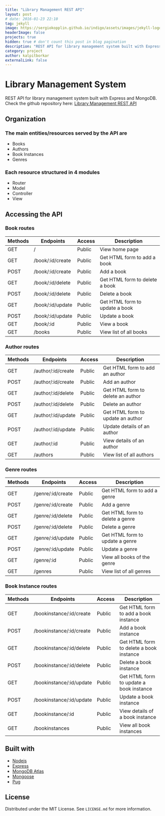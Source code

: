 ```yaml
---
title: "Library Management REST API"
layout: post
# date: 2016-01-23 22:10
tag: jekyll
image: https://sergiokopplin.github.io/indigo/assets/images/jekyll-logo-light-solid.png
headerImage: false
projects: true
hidden: true # don't count this post in blog pagination
description: "REST API for library management system built with Express and MongoDB."
category: project
author: kalpitborkar
externalLink: false
---
```


# Library Management System
REST API for library management system built with Express and MongoDB.\
Check the github repository here: [Library Management REST API](https://github.com/kalpitborkar/Library-Management-REST-API)

## Organization

### The main entities/resources served by the API are
- Books
- Authors
- Book Instances
- Genres

### Each resource structured in 4 modules
- Router
- Model
- Controller
- View

## Accessing the API 
### Book routes
| Methods | Endpoints                          | Access  | Description                              |
| ------- | ---------------------------------- | ------- | ---------------------------------------- |
| GET     | /                                  | Public  | View home page                           |
| GET     | /book/:id/create                   | Public  | Get HTML form to add a book              |
| POST    | /book/:id/create                   | Public  | Add a book                               |
| GET     | /book/:id/delete                   | Public  | Get HTML form to delete a book           |
| POST    | /book/:id/delete                   | Public  | Delete a book                            |
| GET     | /book/:id/update                   | Public  | Get HTML form to update a book           |
| POST    | /book/:id/update                   | Public  | Update a book                            |
| GET     | /book/:id                          | Public  | View a book                              |
| GET     | /books                             | Public  | View list of all books                   |

### Author routes
| Methods | Endpoints                          | Access  | Description                              |
| ------- | ---------------------------------- | ------- | ---------------------------------------- |
| GET     | /author/:id/create                 | Public  | Get HTML form to add an author           |
| POST    | /author/:id/create                 | Public  | Add an author                            |
| GET     | /author/:id/delete                 | Public  | Get HTML form to delete an author        |
| POST    | /author/:id/delete                 | Public  | Delete an author                         |
| GET     | /author/:id/update                 | Public  | Get HTML form to update an author        |
| POST    | /author/:id/update                 | Public  | Update details of an author              |
| GET     | /author/:id                        | Public  | View details of an author                |
| GET     | /authors                           | Public  | View list of all authors                 |

### Genre routes
| Methods | Endpoints                          | Access  | Description                              |
| ------- | ---------------------------------- | ------- | ---------------------------------------- |
| GET     | /genre/:id/create                  | Public  | Get HTML form to add a genre             |
| POST    | /genre/:id/create                  | Public  | Add a genre                              |
| GET     | /genre/:id/delete                  | Public  | Get HTML form to delete a genre          |
| POST    | /genre/:id/delete                  | Public  | Delete a genre                           |
| GET     | /genre/:id/update                  | Public  | Get HTML form to update a genre          |
| POST    | /genre/:id/update                  | Public  | Update a genre                           |
| GET     | /genre/:id                         | Public  | View all books of the genre              |
| GET     | /genres                            | Public  | View list of all genres                  |

### Book Instance routes
| Methods | Endpoints                          | Access  | Description                              |
| ------- | ---------------------------------- | ------- | ---------------------------------------- |
| GET     | /bookinstance/:id/create           | Public  | Get HTML form to add a book instance     |
| POST    | /bookinstance/:id/create           | Public  | Add a book instance                      |
| GET     | /bookinstance/:id/delete           | Public  | Get HTML form to delete a book instance  |
| POST    | /bookinstance/:id/delete           | Public  | Delete a book instance                   |
| GET     | /bookinstance/:id/update           | Public  | Get HTML form to update a book instance  |
| POST    | /bookinstance/:id/update           | Public  | Update a book instance                   |
| GET     | /bookinstance/:id                  | Public  | View details of a book instance          |
| GET     | /bookinstances                     | Public  | View all book instances                  |

## Built with
- [Nodejs](https://nodejs.org/en/)
- [Express](https://expressjs.com/)
- [MongoDB Atlas](https://www.mongodb.com/atlas/database)
- [Mongoose](https://mongoosejs.com/)
- [Pug](https://pugjs.org/api/getting-started.html)

## License
Distributed under the MIT License. See `LICENSE.md` for more information.
